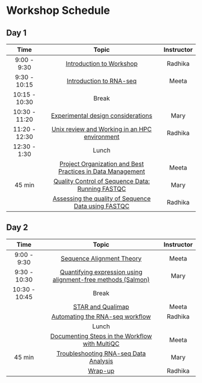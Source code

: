 
# Workshop Schedule


## Day 1

| Time            |   Topic  | Instructor |
|:------------------------:|:----------:|:--------:|
|9:00 - 9:30 | [Introduction to Workshop]() | Radhika |
|9:30 - 10:15 | [Introduction to RNA-seq](https://hbctraining.github.io/Intro-to-rnaseq-hpc-salmon/lessons/Intro-to-RNAseq.html) | Meeta |
|10:15 - 10:30 | Break | |
|10:30 - 11:20 | [Experimental design considerations](https://hbctraining.github.io/Intro-to-rnaseq-hpc-salmon/lessons/experimental_planning_considerations.html) | Mary |
|11:20 - 12:30 | [Unix review and Working in an HPC environment]() | Radhika |
|12:30 - 1:30 | Lunch | |
|| [Project Organization and Best Practices in Data Management](https://hbctraining.github.io/Intro-to-rnaseq-hpc-O2/lessons/01_data_organization.html) | Meeta |
| 45 min | [Quality Control of Sequence Data: Running FASTQC](https://hbctraining.github.io/Intro-to-rnaseq-hpc-salmon/lessons/qc_running_fastqc.html) | Mary | 
| | [Assessing the quality of Sequence Data using FASTQC]() | Radhika | 


## Day 2

| Time            |   Topic  | Instructor |
|:------------------------:|:----------:|:--------:|
|9:00 - 9:30 | [Sequence Alignment Theory]() | Meeta |
|9:30 - 10:30 | [Quantifying expression using alignment-free methods (Salmon)](https://hbctraining.github.io/Intro-to-rnaseq-hpc-salmon/lessons/04_quasi_alignment_salmon.html) | Mary |
|10:30 - 10:45 | Break | |
| | [STAR and Qualimap]() | Meeta |
|| [Automating the RNA-seq workflow]() | Radhika |
| | Lunch | |
|| [Documenting Steps in the Workflow with MultiQC]() | Meeta |
| 45 min | [Troubleshooting RNA-seq Data Analysis](https://github.com/hbctraining/Intro-to-rnaseq-hpc-salmon/raw/master/lectures/RNA-seq_troubleshooting.pdf) | Mary |
| | [Wrap-up]() | Radhika |




